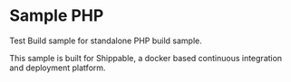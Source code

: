 Sample PHP
===============


Test
Build sample for standalone PHP build sample.

This sample is built for Shippable, a docker based continuous integration and deployment platform.
